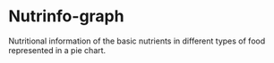 # Nutrinfo-graph
Nutritional information of the basic nutrients in different types of food represented in a pie chart.
